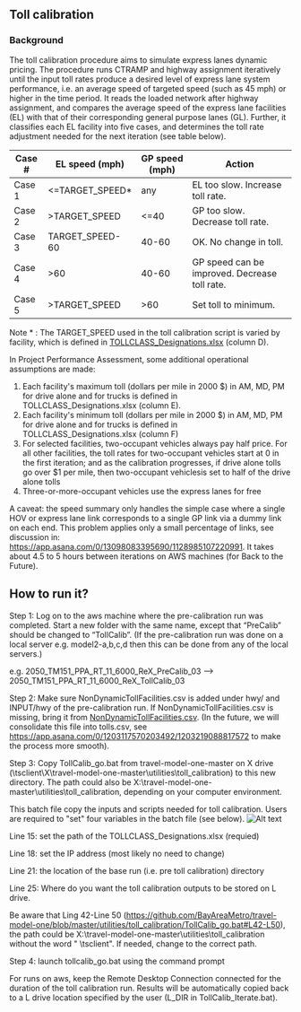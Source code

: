 
## Toll calibration

### Background
The toll calibration procedure aims to simulate express lanes dynamic pricing. The procedure runs CTRAMP and highway assignment iteratively until the input toll rates produce a desired level of express lane system performance, i.e. an average speed of targeted speed (such as 45 mph) or higher in the time period. It reads the loaded network after highway assignment, and compares the average speed of the express lane facilities (EL) with that of their corresponding general purpose lanes (GL). Further, it classifies each EL facility into five cases, and determines the toll rate adjustment needed for the next iteration (see table below).

| Case #  | EL speed (mph)   | GP speed (mph) | Action                                        |
| --------| ---------------- |--------------- | --------------------------------------------- |
| Case 1  | <=TARGET_SPEED*  | any            | EL too slow. Increase toll rate.              |
| Case 2  | >TARGET_SPEED    | <=40           | GP too slow. Decrease toll rate.              |
| Case 3  | TARGET_SPEED-60  | 40-60          | OK. No change in toll.                        |
| Case 4  | >60              | 40-60          | GP speed can be improved. Decrease toll rate. |
| Case 5  | >TARGET_SPEED    | >60            | Set toll to minimum.                          |

Note * : The TARGET_SPEED used in the toll calibration script is varied by facility, which is defined in [TOLLCLASS_Designations.xlsx](https://github.com/BayAreaMetro/travel-model-one/blob/master/utilities/NextGenFwys/TOLLCLASS_Designations.xlsx) (column D).

In Project Performance Assessment, some additional operational assumptions are made:
1. Each facility's maximum toll (dollars per mile in 2000 $) in AM, MD, PM for drive alone and for trucks is defined in TOLLCLASS_Designations.xlsx (column E). 
2. Each facility's minimum toll (dollars per mile in 2000 $) in AM, MD, PM for drive alone and for trucks is defined in TOLLCLASS_Designations.xlsx (column F) 
3. For selected facilities, two-occupant vehicles always pay half price. For all other facilities, the toll rates for two-occupant vehicles start at 0 in the first iteration; and as the calibration progresses, if drive alone tolls go over $1 per mile, then two-occupant vehiclesis set to half of the drive alone tolls
4. Three-or-more-occupant vehicles use the express lanes for free

A caveat: the speed summary only handles the simple case where a single HOV or express lane link corresponds to a single GP link via a dummy link on each end. This problem applies only a small percentage of links, see discussion in: https://app.asana.com/0/13098083395690/1128985107220991. It takes about 4.5 to 5 hours between iterations on AWS machines (for Back to the Future).


## How to run it?

Step 1: Log on to the aws machine where the pre-calibration run was completed. Start a new folder with the same name, except that “PreCalib” should be changed to “TollCalib”. (If the pre-calibration run was done on a local server e.g. model2-a,b,c,d then this can be done from any of the local servers.)

e.g. 2050_TM151_PPA_RT_11_6000_ReX_PreCalib_03 --> 2050_TM151_PPA_RT_11_6000_ReX_TollCalib_03

Step 2: Make sure NonDynamicTollFacilities.csv is added under hwy/ and INPUT/hwy of the pre-calibration run. If NonDynamicTollFacilities.csv is missing, bring it from [NonDynamicTollFacilities.csv](https://github.com/BayAreaMetro/travel-model-one/blob/master/utilities/NextGenFwys/NonDynamicTollFacilities.csv).
(In the future, we will consolidate this file into tolls.csv, see https://app.asana.com/0/1203117570203492/1203219088817572 to make the process more smooth).  

Step 3: Copy TollCalib_go.bat from travel-model-one-master on X drive (\\tsclient\X\travel-model-one-master\utilities\toll_calibration) to this new directory. The path could also be X:\travel-model-one-master\utilities\toll_calibration, depending on your computer environment.

This batch file copy the inputs and scripts needed for toll calibration. Users are required to "set" four variables in the batch file (see below).
![Alt text]([https://github.com/BayAreaMetro/travel-model-one/blob/master/utilities/toll_calibration/TollCalib_go_withComfigurableSpeedandToll_example.PNG](https://github.com/BayAreaMetro/travel-model-one/blob/master/utilities/toll_calibration/TollCalib_go_withComfigurableSpeedandToll_example.PNG) "TollCalib_go.bat example")

Line 15: set the path of the TOLLCLASS_Designations.xlsx (requied)

Line 18: set the IP address (most likely no need to change)

Line 21: the location of the base run (i.e. pre toll calibration) directory 

Line 25: Where do you want the toll calibration outputs to be stored on L drive.

Be aware that Ling 42-Line 50 (https://github.com/BayAreaMetro/travel-model-one/blob/master/utilities/toll_calibration/TollCalib_go.bat#L42-L50), the path could be X:\travel-model-one-master\utilities\toll_calibration without the word " \\tsclient\". If needed, change to the correct path.


Step 4: launch tollcalib_go.bat using the command prompt

For runs on aws, keep the Remote Desktop Connection connected for the duration of the toll calibration run. Results will be automatically copied back to a L drive location specified by the user (L_DIR in TollCalib_Iterate.bat).



